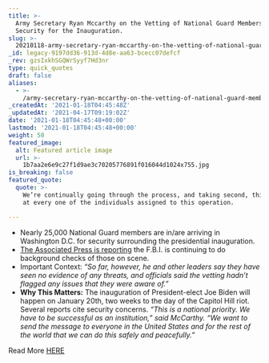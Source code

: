 ```yaml
---
title: >-
  Army Secretary Ryan Mccarthy on the Vetting of National Guard Members Assigned
  Security for the Inauguration.
slug: >-
  20210118-army-secretary-ryan-mccarthy-on-the-vetting-of-national-guard-members-assigned-security-for-the-inauguration
_id: legacy-9197dd36-913d-4d8e-aa63-bcecc07defcf
_rev: gzsIxkhSGQWrSyyf7Hd3nr
type: quick_quotes
draft: false
aliases:
  - >-
    /army-secretary-ryan-mccarthy-on-the-vetting-of-national-guard-members-assigned-security-for-the-inauguration/
_createdAt: '2021-01-18T04:45:48Z'
_updatedAt: '2021-04-17T09:19:02Z'
date: '2021-01-18T04:45:48+00:00'
lastmod: '2021-01-18T04:45:48+00:00'
weight: 50
featured_image:
  alt: Featured article image
  url: >-
    1b7aa2e6e9c27f1d9ae3c70205776891f016044d1024x755.jpg
is_breaking: false
featured_quote:
  quote: >-
    We’re continually going through the process, and taking second, third looks
    at every one of the individuals assigned to this operation.

---
```

* Nearly 25,000 National Guard members are in/are arriving in Washington D.C. for security surrounding the presidential inauguration.
* [The Associated Press is reporting](https://apnews.com/article/biden-inauguration-joe-biden-capitol-siege-ap-top-news-857bacc273e16ff82dc9fefed1242ae8) the F.B.I. is continuing to do background checks of those on scene.
* Important Context: _“So far, however, he and other leaders say they have seen no evidence of any threats, and officials said the vetting hadn’t flagged any issues that they were aware of.”_
* **Why This Matters:** The inauguration of President-elect Joe Biden will happen on January 20th, two weeks to the day of the Capitol Hill riot. Several reports cite security concerns. _“This is a national priority. We have to be successful as an institution,” said McCarthy. “We want to send the message to everyone in the United States and for the rest of the world that we can do this safely and peacefully.”_

Read More [HERE](https://apnews.com/article/biden-inauguration-joe-biden-capitol-siege-ap-top-news-857bacc273e16ff82dc9fefed1242ae8)